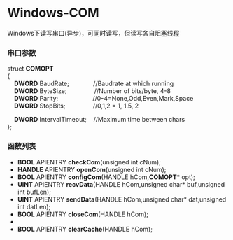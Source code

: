 # Windows-COM
Windows下读写串口(异步)，可同时读写，但读写各自阻塞线程

### 串口参数
struct **COMOPT**  
{  
&nbsp;&nbsp;&nbsp;&nbsp;**DWORD** BaudRate;&nbsp;&nbsp;&nbsp;&nbsp;&nbsp;&nbsp;&nbsp;&nbsp;&nbsp;&nbsp;&nbsp;&nbsp;&nbsp;&nbsp;//Baudrate at which running  
&nbsp;&nbsp;&nbsp;&nbsp;**DWORD** ByteSize;&nbsp;&nbsp;&nbsp;&nbsp;&nbsp;&nbsp;&nbsp;&nbsp;&nbsp;&nbsp;&nbsp;&nbsp;&nbsp;&nbsp;&nbsp;&nbsp;//Number of bits/byte, 4-8  
&nbsp;&nbsp;&nbsp;&nbsp;**DWORD** Parity;&nbsp;&nbsp;&nbsp;&nbsp;&nbsp;&nbsp;&nbsp;&nbsp;&nbsp;&nbsp;&nbsp;&nbsp;&nbsp;&nbsp;&nbsp;&nbsp;&nbsp;&nbsp;&nbsp;&nbsp;//0-4=None,Odd,Even,Mark,Space  
&nbsp;&nbsp;&nbsp;&nbsp;**DWORD** StopBits;&nbsp;&nbsp;&nbsp;&nbsp;&nbsp;&nbsp;&nbsp;&nbsp;&nbsp;&nbsp;&nbsp;&nbsp;&nbsp;&nbsp;&nbsp;&nbsp;//0,1,2 = 1, 1.5, 2  
 
&nbsp;&nbsp;&nbsp;&nbsp;**DWORD** IntervalTimeout;&nbsp;&nbsp;&nbsp;&nbsp;//Maximum time between chars  
};  

### 函数列表
* **BOOL** APIENTRY	**checkCom**(unsigned int cNum);
* **HANDLE** APIENTRY	**openCom**(unsigned int cNum);
* **BOOL** APIENTRY	**configCom**(HANDLE hCom,**COMOPT*** opt);
* **UINT** APIENTRY	**recvData**(HANDLE hCom,unsigned char* buf,unsigned int bufLen);
* **UINT** APIENTRY	**sendData**(HANDLE hCom,unsigned char* dat,unsigned int datLen);
* **BOOL** APIENTRY	**closeCom**(HANDLE hCom);
*  
* **BOOL** APIENTRY	**clearCache**(HANDLE hCom);
